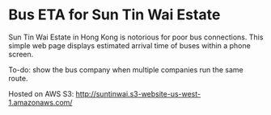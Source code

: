 # Bus ETA for Sun Tin Wai Estate
Sun Tin Wai Estate in Hong Kong is notorious for poor bus connections.
This simple web page displays estimated arrival time of buses within a phone screen.

To-do: show the bus company when multiple companies run the same route.

Hosted on AWS S3:
http://suntinwai.s3-website-us-west-1.amazonaws.com/

